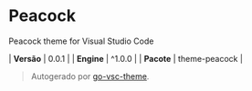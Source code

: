 # Peacock

Peacock theme for Visual Studio Code

| **Versão** | 0.0.1 |
| **Engine** | ^1.0.0 |
| **Pacote** | theme-peacock |

> Autogerado por [go-vsc-theme](https://github.com/natalbu/go-vsc-theme).
